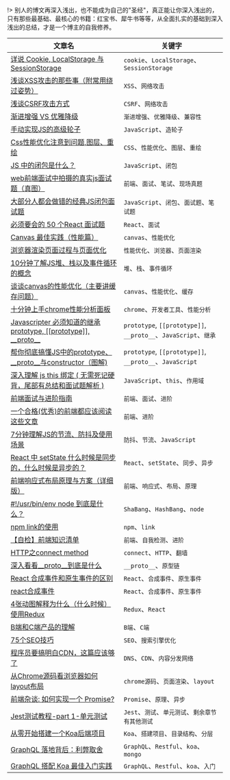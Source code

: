 
!> 别人的博文再深入浅出，也不能成为自己的"圣经"，真正能让你深入浅出的，只有那些最基础、最核心的书籍：红宝书、犀牛书等等，从全面扎实的基础到深入浅出的总结，才是一个博主的自我修养。

|文章名|关键字|
|-|-|
|[详说 Cookie, LocalStorage 与 SessionStorage](https://jerryzou.com/posts/cookie-and-web-storage/)|`cookie`、`LocalStorage`、`SessionStorage`|
|[浅谈XSS攻击的那些事（附常用绕过姿势）](https://zhuanlan.zhihu.com/p/26177815)|`XSS`、`网络攻击`|
|[浅谈CSRF攻击方式](https://www.cnblogs.com/hyddd/archive/2009/04/09/1432744.html)|`CSRF`、`网络攻击`|
|[渐进增强 VS 优雅降级](jhttps://www.jianshu.com/p/d313f1108862)|`渐进增强`、`优雅降级`、`兼容性`|
|[手动实现JS的高级轮子](http://www.conardli.top/docs/JavaScript/)|`JavaScript`、`造轮子`|
|[Css性能优化注意到问题,图层、重绘](https://segmentfault.com/a/1190000000490328)|`CSS`、`性能优化`、`图层`、`重绘`|
|[JS 中的闭包是什么？](https://zhuanlan.zhihu.com/p/22486908)|`JavaScript`、`闭包`|
|[web前端面试中拍摄的真实js面试题（真图）](https://www.jianshu.com/p/6ccbad87db0b)|`前端`、`面试`、`笔试`、`现场真题`|
|[大部分人都会做错的经典JS闭包面试题](https://www.cnblogs.com/xxcanghai/p/4991870.html)|`JavaScript`、`闭包`、`面试题`、`笔试题`|
|[必须要会的 50 个React 面试题](https://segmentfault.com/a/1190000018604138)|`React`、`面试`|
|[Canvas 最佳实践（性能篇）](https://fed.taobao.org/blog/taofed/do71ct/canvas-performance/?spm=taofed.blogs.blog-list.3.5b705ac8Abc3lh)|`canvas`、`性能优化`|
|[浏览器渲染页面过程与页面优化](https://segmentfault.com/a/1190000010298038)|`性能优化`、`浏览器`、`页面渲染`|
|[10分钟了解JS堆、栈以及事件循环的概念](https://juejin.im/post/5b1deac06fb9a01e643e2a95)|`堆`、`栈`、`事件循环`|
|[谈谈canvas的性能优化（主要讲缓存问题）](https://www.cnblogs.com/axes/p/3567364.html)|`canvas`、`性能优化`、`缓存`|
|[十分钟上手chrome性能分析面板](https://juejin.im/post/5b6d45216fb9a04fe91aa733)|`chrome`、`开发者工具`、`性能分析` |
|[Javascripter 必须知道的继承 prototype, \[\[prototype\]\], \_\_proto\_\_](https://medium.com/@peterchang_82818/javascripter-%E5%BF%85%E9%A0%88%E7%9F%A5%E9%81%93%E7%9A%84%E7%B9%BC%E6%89%BF%E5%9B%A0%E5%AD%90-prototype-prototype-proto-object-class-inheritace-nodejs-%E7%89%A9%E4%BB%B6-%E7%B9%BC%E6%89%BF-54102240a8b4)|`prototype`, `[[prototype]]`, `__proto__`、`JavaScript`、`继承`|
|[帮你彻底搞懂JS中的prototype、\_\_proto\_\_与constructor（图解)](https://blog.csdn.net/cc18868876837/article/details/81211729)|`prototype`, `[[prototype]]`, `__proto__`、`JavaScript`|
|[深入理解 js this 绑定 ( 无需死记硬背，尾部有总结和面试题解析 )](https://segmentfault.com/a/1190000011194676)|`JavaScript`、`this`、`作用域`|
|[前端面试与进阶指南](https://www.cxymsg.com/guide/)|`前端`、`面试`、`进阶`|
|[一个合格(优秀)的前端都应该阅读这些文章](https://juejin.im/post/5d387f696fb9a07eeb13ea60)|`前端`、`进阶`|
|[7分钟理解JS的节流、防抖及使用场景](https://juejin.im/post/5b8de829f265da43623c4261)|`防抖`、`节流`、`JavaScript`|
|[React 中 setState 什么时候是同步的，什么时候是异步的？](https://github.com/Advanced-Frontend/Daily-Interview-Question/issues/17)|`React`、`setState`、`同步`、`异步`|
|[前端响应式布局原理与方案（详细版）](https://juejin.im/post/5caaa230e51d452b672f9703#heading-6)|`前端`、`响应式`、`布局`、`原理`|
|[#!/usr/bin/env node 到底是什么？](https://juejin.im/post/5cb93cd651882578b148c637)|`ShaBang`、`HashBang`、`node`|
|[npm link的使用](https://www.jianshu.com/p/aaa7db89a5b2)|`npm`、`link`|
|[【自检】前端知识清单](http://www.conardli.top/blog/article/%E7%BB%BC%E5%90%88/%E3%80%90%E8%87%AA%E6%A3%80%E3%80%91%E5%89%8D%E7%AB%AF%E7%9F%A5%E8%AF%86%E6%B8%85%E5%8D%95.html)|`前端`、`自我检测`、`进阶`|
|[HTTP之connect method](https://www.jianshu.com/p/54357cdd4736)|`connect`、`HTTP`、`翻墙`|
|[深入看看\_\_proto\_\_到底是什么](https://blog.csdn.net/qq_29712603/article/details/51789832)|`__proto__`、`原型链`|
|[React 合成事件和原生事件的区别](https://www.jianshu.com/p/8d8f9aa4b033)|`React`、`合成事件`、`原生事件`|
|[react合成事件](https://www.cnblogs.com/celine-huang/p/11528223.html)|`React`、`合成事件`、`原生事件`|
|[4张动图解释为什么（什么时候）使用Redux](https://segmentfault.com/a/1190000012142449)|`Redux`、`React`|
|[B端和C端产品的理解](https://www.jianshu.com/p/5c702cdd3ca0)|`B端`、`C端`|
|[75个SEO技巧](https://ahrefs.com/blog/zh/seo-tips/)|`SEO`、`搜索引擎优化`|
|[程序员要搞明白CDN，这篇应该够了](https://juejin.im/post/5d2d8928f265da1b95708b97)|`DNS`、`CDN`、`内容分发网络`|
|[从Chrome源码看浏览器如何layout布局](https://www.rrfed.com/2017/02/26/chrome-layout/)|`chrome源码`、`页面渲染`、`layout`|
|[前端杂谈: 如何实现一个 Promise?](https://juejin.im/post/5c121b82f265da612061b225)|`Promise`、`原理`、`异步`|
|[Jest测试教程-part 1-单元测试](https://juejin.im/post/5dce26f25188251845220fbc)|`Jest`、`测试`、`单元测试`、`剩余章节有其他测试`|
|[从零开始搭建一个Koa后端项目](https://blog.suevily.cn/58225/)|`Koa`、`搭建项目`、`目录结构`、`分层`|
|[GraphQL 落地背后：利弊取舍](https://segmentfault.com/a/1190000022369233)|`GraphQL`、`Restful`、`koa`、`mongo`|
|[GraphQL 搭配 Koa 最佳入门实践](https://segmentfault.com/a/1190000012720317)|`GraphQL`、`Restful`、`koa`、`入门`|



